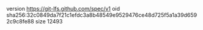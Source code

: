 version https://git-lfs.github.com/spec/v1
oid sha256:32c0849da7f21c1efdc3a8b48549e9529476ce48d725f5a1a39d6592c9c8fe88
size 12493
